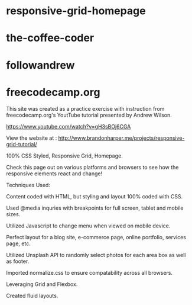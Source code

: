 # responsive-grid-homepage
# the-coffee-coder
# followandrew
# freecodecamp.org

This site was created as a practice exercise with instruction from freecodecamp.org's YoutTube tutorial presented by Andrew Wilson.

https://www.youtube.com/watch?v=gH3sBOj6CGA

View the website at : http://www.brandonharper.me/projects/responsive-grid-tutorial/

100% CSS Styled, Responsive Grid, Homepage.

Check this page out on various platforms and browsers to see how the responsive elements react and change!

Techniques Used:

Content coded with HTML, but styling and layout 100% coded with CSS.

Used @media inquries with breakpoints for full screen, tablet and mobile sizes.

Utilized Javascript to change menu when viewed on mobile device.

Perfect layout for a blog site, e-commerce page, online portfolio, services page, etc.

Utilized Unsplash API to randomly select photos for each area box as well as footer.

Imported normalize.css to ensure compatability across all browsers.

Leveraging Grid and Flexbox.

Created fluid layouts.
